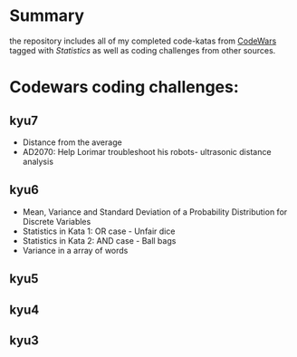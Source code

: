 # Summary

the repository includes all of my completed code-katas from [CodeWars](http://wwww.codewars.com)
tagged with *Statistics* as well as coding challenges from other sources.

# Codewars coding challenges:

## kyu7
* Distance from the average
* AD2070: Help Lorimar troubleshoot his robots- ultrasonic distance analysis

## kyu6
* Mean, Variance and Standard Deviation of a Probability Distribution for Discrete Variables
* Statistics in Kata 1: OR case - Unfair dice
* Statistics in Kata 2: AND case - Ball bags
* Variance in a array of words


## kyu5


## kyu4


## kyu3
